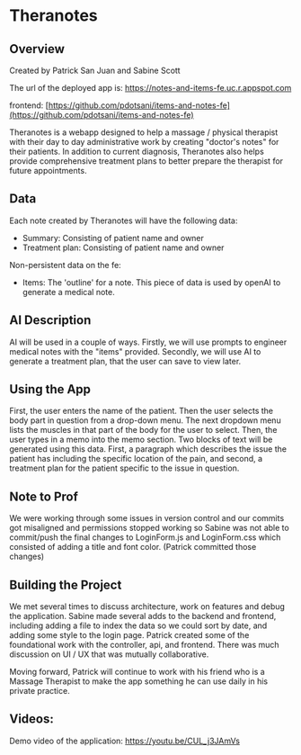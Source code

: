# Theranotes

## Overview
Created by Patrick San Juan and Sabine Scott

The url of the deployed app is: https://notes-and-items-fe.uc.r.appspot.com

frontend:
[https://github.com/pdotsani/items-and-notes-fe](https://github.com/pdotsani/items-and-notes-fe)

Theranotes is a webapp designed to help a massage / physical 
therapist with their day to day administrative work by creating 
"doctor's notes" for their patients. In addition to current diagnosis,
Theranotes also helps provide comprehensive treatment plans to 
better prepare the therapist for future appointments.

## Data
Each note created by Theranotes will have the following data:
- Summary: Consisting of patient name and owner
- Treatment plan: Consisting of patient name and owner

Non-persistent data on the fe:
- Items: The 'outline' for a note. This piece of data is used by
openAI to generate a medical note.

## AI Description
AI will be used in a couple of ways. Firstly, we will use prompts to 
engineer medical notes with the "items" provided. Secondly, we will use 
AI to generate a treatment plan, that the user can save to 
view later.


## Using the App
First, the user enters the name of the patient. Then the user selects the
body part in question from a drop-down menu. The next dropdown menu lists the 
muscles in that part of the body for the user to select. Then, the user types 
in a memo into the memo section. Two blocks of text will be generated using this
data. First, a paragraph which describes the issue the patient has including the 
specific location of the pain, and second, a treatment plan for the patient specific
to the issue in question. 

## Note to Prof
We were working through some issues in version control and our commits got misaligned and
permissions stopped working so Sabine was not able to commit/push the final changes to LoginForm.js and LoginForm.css which consisted of adding a title and font color. (Patrick committed those changes)

## Building the Project
We met several times to discuss architecture, work on features and debug the application.
Sabine made several adds to the backend and frontend, including adding a file to index 
the data so we could sort by date, and adding some style to the login page. Patrick created
some of the foundational work with the controller, api, and frontend. There was much discussion
on UI / UX that was mutually collaborative.

Moving forward, Patrick will continue to work with his friend who is a Massage Therapist
to make the app something he can use daily in his private practice.

## Videos: 
Demo video of the application: 
https://youtu.be/CUL_j3JAmVs




